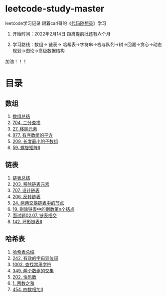 # leetcode-study-master
leetcode学习记录  跟着carl哥的《[代码随想录](https://github.com/youngyangyang04/leetcode-master)》学习

1. 开始时间：2022年2月14日 距离提前批还有六个月

2. 学习路线：数组-> 链表-> 哈希表->字符串->栈与队列->树->回溯->贪心->动态规划->图论->高级数据结构

加油！！！

# 目录
## 数组
1. [数组总结](https://github.com/liu52020/leetcode-study-master/blob/main/Basic/%E6%95%B0%E7%BB%84%E7%9F%A5%E8%AF%86.md)
2. [704. 二分查找](https://github.com/liu52020/leetcode-study-master/blob/main/Code/%E6%95%B0%E7%BB%84/%E4%BA%8C%E5%88%86%E6%9F%A5%E6%89%BE.md)
3. [27.  移除元素](https://github.com/liu52020/leetcode-study-master/blob/main/Code/%E6%95%B0%E7%BB%84/%E7%A7%BB%E9%99%A4%E5%85%83%E7%B4%A0.md)
4. [977. 有序数组的平方](https://github.com/liu52020/leetcode-study-master/blob/main/Code/%E6%95%B0%E7%BB%84/%E6%9C%89%E5%BA%8F%E6%95%B0%E7%BB%84%E7%9A%84%E5%B9%B3%E6%96%B9.md)
5. [209. 长度最小的子数组](https://github.com/liu52020/leetcode-study-master/blob/main/Code/%E6%95%B0%E7%BB%84/%E9%95%BF%E5%BA%A6%E6%9C%80%E5%B0%8F%E7%9A%84%E5%AD%90%E6%95%B0%E7%BB%84.md)
6. [59. 螺旋矩阵II](https://github.com/liu52020/leetcode-study-master/blob/main/Code/%E6%95%B0%E7%BB%84/%E8%9E%BA%E6%97%8B%E7%9F%A9%E9%98%B5II.md)

## 链表
1. [链表总结](https://github.com/liu52020/leetcode-study-master/blob/main/Code/%E9%93%BE%E8%A1%A8/%E9%93%BE%E8%A1%A8%E5%9F%BA%E7%A1%80%E7%9F%A5%E8%AF%86.md)
2. [203. 移除链表元素](https://github.com/liu52020/leetcode-study-master/blob/main/Code/%E9%93%BE%E8%A1%A8/%E7%A7%BB%E9%99%A4%E9%93%BE%E8%A1%A8%E5%85%83%E7%B4%A0.md)
3. [707. 设计链表](https://github.com/liu52020/leetcode-study-master/blob/main/Code/%E9%93%BE%E8%A1%A8/%E8%AE%BE%E8%AE%A1%E9%93%BE%E8%A1%A8.md)
4. [206. 反转链表](https://github.com/liu52020/leetcode-study-master/blob/main/Code/%E9%93%BE%E8%A1%A8/%E5%8F%8D%E8%BD%AC%E9%93%BE%E8%A1%A8.md)
5. [24. 两两交换链表中的节点](https://github.com/liu52020/leetcode-study-master/blob/main/Code/%E9%93%BE%E8%A1%A8/%E4%B8%A4%E4%B8%A4%E4%BA%A4%E6%8D%A2%E9%93%BE%E8%A1%A8%E4%B8%AD%E7%9A%84%E7%BB%93%E7%82%B9.md)
6. [19. 删除链表中的倒数第n个结点](https://github.com/liu52020/leetcode-study-master/blob/main/Code/%E9%93%BE%E8%A1%A8/%E5%88%A0%E9%99%A4%E9%93%BE%E8%A1%A8%E7%9A%84%E5%80%92%E6%95%B0%E7%AC%ACN%E4%B8%AA%E7%BB%93%E7%82%B9.md)
7. [面试题02.07. 链表相交](https://github.com/liu52020/leetcode-study-master/blob/main/Code/%E9%93%BE%E8%A1%A8/%E9%93%BE%E8%A1%A8%E7%9B%B8%E4%BA%A4.md)
8. [142. 环形链表II](https://github.com/liu52020/leetcode-study-master/blob/main/Code/%E9%93%BE%E8%A1%A8/%E7%8E%AF%E5%BD%A2%E9%93%BE%E8%A1%A8II.md)

## 哈希表
1. [哈希表总结](https://github.com/liu52020/leetcode-study-master/blob/main/Code/%E5%93%88%E5%B8%8C%E8%A1%A8/%E5%93%88%E5%B8%8C%E8%A1%A8%E6%80%BB%E7%BB%93.md)
2. [242. 有效的字母异位词](https://github.com/liu52020/leetcode-study-master/blob/main/Code/%E5%93%88%E5%B8%8C%E8%A1%A8/%E6%9C%89%E6%95%88%E7%9A%84%E5%AD%97%E6%AF%8D%E5%BC%82%E4%BD%8D%E8%AF%8D.md)
3. [1002. 查找常用字符](https://github.com/liu52020/leetcode-study-master/blob/main/Code/%E5%93%88%E5%B8%8C%E8%A1%A8/%E6%9F%A5%E6%89%BE%E5%B8%B8%E7%94%A8%E5%AD%97%E7%AC%A6.md)
4. [349. 两个数组的交集](https://github.com/liu52020/leetcode-study-master/blob/main/Code/%E5%93%88%E5%B8%8C%E8%A1%A8/%E4%B8%A4%E4%B8%AA%E6%95%B0%E7%BB%84%E7%9A%84%E4%BA%A4%E9%9B%86.md)
5. [202. 快乐数](https://github.com/liu52020/leetcode-study-master/blob/main/Code/%E5%93%88%E5%B8%8C%E8%A1%A8/%E5%BF%AB%E4%B9%90%E6%95%B0.md)
6. [1. 两数之和](https://github.com/liu52020/leetcode-study-master/blob/main/Code/%E5%93%88%E5%B8%8C%E8%A1%A8/%E4%B8%A4%E6%95%B0%E4%B9%8B%E5%92%8C.md)
7. [454. 四数相加II](https://github.com/liu52020/leetcode-study-master/blob/main/Code/%E5%93%88%E5%B8%8C%E8%A1%A8/%E5%9B%9B%E6%95%B0%E7%9B%B8%E5%8A%A0II.md)
